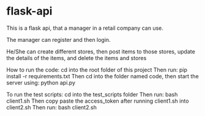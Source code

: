 # flask-api

This is a flask api, that a manager in a retail company can use.

The manager can register and then login.

He/She can create different stores, then post items to those stores, update the details of the items, and  delete the items and stores

How to run the code:
cd into the root folder of this project
Then run: pip install -r requirements.txt
Then cd into the folder named code, then start the server using: python api.py

To run the test scripts:
cd into the test_scripts folder
Then run: bash client1.sh
Then copy paste the access_token after running client1.sh into client2.sh
Then run: bash client2.sh
